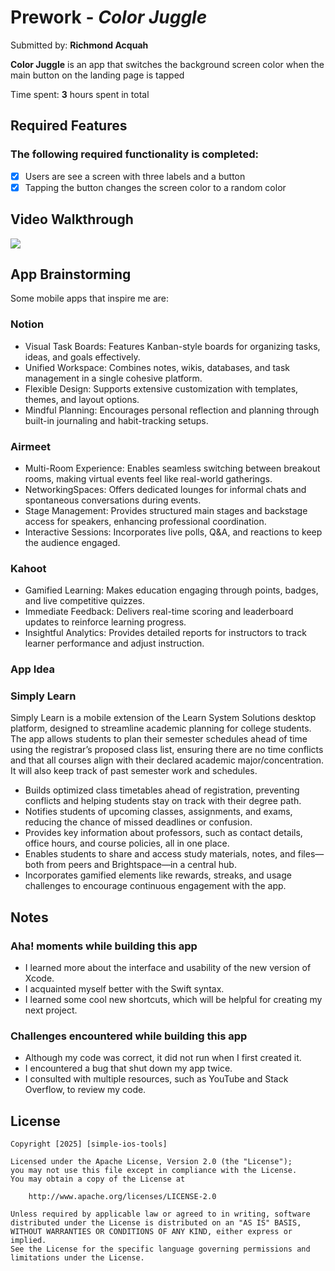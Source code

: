 # Prework - *Color Juggle*

Submitted by: **Richmond Acquah**

**Color Juggle** is an app that switches the background screen color when the main button on the landing page is tapped

Time spent: **3** hours spent in total

## Required Features
### The following **required** functionality is completed:
- [x] Users are see a screen with three labels and a button
- [x] Tapping the button changes the screen color to a random color
 
## Video Walkthrough
<div>
    <a href="https://www.loom.com/share/6df0f64abe1a402685af9259392bde91">
    </a>
    <a href="https://www.loom.com/share/6df0f64abe1a402685af9259392bde91">
      <img style="max-width:300px;" src="https://cdn.loom.com/sessions/thumbnails/6df0f64abe1a402685af9259392bde91-e18fe89b08c0a83f-full-play.gif">
    </a>
  </div>


## App Brainstorming
Some mobile apps that inspire me are:
### Notion
- Visual Task Boards: Features Kanban-style boards for organizing tasks, ideas, and goals effectively.  
- Unified Workspace: Combines notes, wikis, databases, and task management in a single cohesive platform.  
- Flexible Design: Supports extensive customization with templates, themes, and layout options.  
- Mindful Planning: Encourages personal reflection and planning through built-in journaling and habit-tracking setups.  

### Airmeet
- Multi-Room Experience: Enables seamless switching between breakout rooms, making virtual events feel like real-world gatherings.  
- NetworkingSpaces: Offers dedicated lounges for informal chats and spontaneous conversations during events.  
- Stage Management: Provides structured main stages and backstage access for speakers, enhancing professional coordination.  
- Interactive Sessions: Incorporates live polls, Q&A, and reactions to keep the audience engaged.  

### Kahoot
- Gamified Learning: Makes education engaging through points, badges, and live competitive quizzes.  
- Immediate Feedback: Delivers real-time scoring and leaderboard updates to reinforce learning progress.  
- Insightful Analytics: Provides detailed reports for instructors to track learner performance and adjust instruction.  

### App Idea
### Simply Learn
Simply Learn is a mobile extension of the Learn System Solutions desktop platform, designed to streamline academic planning for college students. The app allows students to plan their semester schedules ahead of time using the registrar’s proposed class list, ensuring there are no time conflicts and that all courses align with their declared academic major/concentration. It will also keep track of past semester work and schedules.

- Builds optimized class timetables ahead of registration, preventing conflicts and helping students stay on track with their degree path.  
- Notifies students of upcoming classes, assignments, and exams, reducing the chance of missed deadlines or confusion.  
- Provides key information about professors, such as contact details, office hours, and course policies, all in one place.  
- Enables students to share and access study materials, notes, and files—both from peers and Brightspace—in a central hub.  
- Incorporates gamified elements like rewards, streaks, and usage challenges to encourage continuous engagement with the app.  


## Notes
### Aha! moments while building this app
- I learned more about the interface and usability of the new version of Xcode.
- I acquainted myself better with the Swift syntax.
- I learned some cool new shortcuts, which will be helpful for creating my next project.

### Challenges encountered while building this app
- Although my code was correct, it did not run when I first created it.
- I encountered a bug that shut down my app twice.
- I consulted with multiple resources, such as YouTube and Stack Overflow, to review my code.

## License
    Copyright [2025] [simple-ios-tools]

    Licensed under the Apache License, Version 2.0 (the "License");
    you may not use this file except in compliance with the License.
    You may obtain a copy of the License at

        http://www.apache.org/licenses/LICENSE-2.0

    Unless required by applicable law or agreed to in writing, software
    distributed under the License is distributed on an "AS IS" BASIS,
    WITHOUT WARRANTIES OR CONDITIONS OF ANY KIND, either express or implied.
    See the License for the specific language governing permissions and
    limitations under the License.
